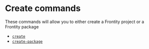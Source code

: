 # Create commands

These commands will allow you to either create a Frontity project or a Frontity package

- [`create`](create.md)
- [`create-package`](create-package.md)